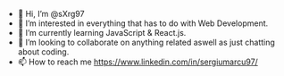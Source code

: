 - 👋 Hi, I’m @sXrg97
- 👀 I’m interested in everything that has to do with Web Development.
- 🌱 I’m currently learning JavaScript & React.js.
- 💞️ I’m looking to collaborate on anything related aswell as just chatting about coding.
- 📫 How to reach me https://www.linkedin.com/in/sergiumarcu97/

<!---
sXrg97/sXrg97 is a ✨ special ✨ repository because its `README.md` (this file) appears on your GitHub profile.
You can click the Preview link to take a look at your changes.
--->
